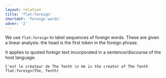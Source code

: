 ```yaml
---
layout: relation
title: 'flat:foreign'
shortdef: 'foreign words'
udver: '2'
---
```


We use `flat:foreign` to label sequences of foreign words.
These are given a linear analysis: the head is the first token in the foreign phrase.

It applies to quoted foreign text incorporated in a sentence/discourse
of the host language.

~~~ sdparse
C'est le créateur de The Tenth \n He is the creator of The Tenth
flat:foreign(The, Tenth)
~~~
<!-- Interlanguage links updated Pá kvě 14 11:09:06 CEST 2021 -->

